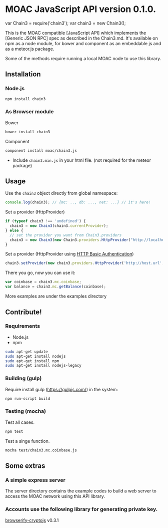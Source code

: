 # MOAC JavaScript API version 0.1.0.


var Chain3 = require('chain3');
var chain3 = new Chain3();

This is the MOAC compatible [JavaScript API]
which implements the [Generic JSON RPC] spec as described in the Chain3.md. It's available on npm as a node module, for bower and component as an embeddable js and as a meteor.js package.


Some of the methods require running a local MOAC node to use this library.


## Installation

### Node.js

```bash
npm install chain3
```

### As Browser module
Bower

```bash
bower install chain3
```

Component

```bash
component install moac/chain3.js
```

* Include `chain3.min.js` in your html file. (not required for the meteor package)

## Usage
Use the `chain3` object directly from global namespace:

```js
console.log(chain3); // {mc: .., db: ..., net: ...} // it's here!
```

Set a provider (HttpProvider)

```js
if (typeof chain3 !== 'undefined') {
  chain3 = new Chain3(chain3.currentProvider);
} else {
  // set the provider you want from Chain3.providers
  chain3 = new Chain3(new Chain3.providers.HttpProvider("http://localhost:8545"));
}
```

Set a provider (HttpProvider using [HTTP Basic Authentication](https://en.wikipedia.org/wiki/Basic_access_authentication))

```js
chain3.setProvider(new chain3.providers.HttpProvider('http://host.url', 0, BasicAuthUsername, BasicAuthPassword));
```

There you go, now you can use it:

```js
var coinbase = chain3.mc.coinbase;
var balance = chain3.mc.getBalance(coinbase);
```
More examples are under the examples directory

## Contribute!

### Requirements

* Node.js
* npm

```bash
sudo apt-get update
sudo apt-get install nodejs
sudo apt-get install npm
sudo apt-get install nodejs-legacy
```

### Building (gulp)
Require install gulp (https://gulpjs.com/) in the system:

```bash
npm run-script build
```


### Testing (mocha)
Test all cases.

```bash
npm test
```

Test a singe function.

```bash
mocha test/chain3.mc.coinbase.js 
```

## Some extras

### A simple express server
The server directory contains the example codes to build a web server to access
the MOAC network using this API library.


### Accounts use the following library for generating private key.

[browserify-cryptojs](https://github.com/fahad19/crypto-js/) v0.3.1





